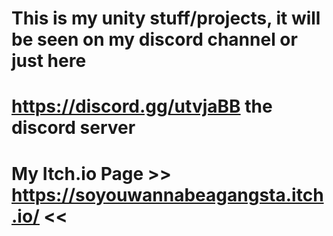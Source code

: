 # This is my unity stuff/projects, it will be seen on my discord channel or just here	
# https://discord.gg/utvjaBB the discord server
# <h1> My Itch.io Page >> https://soyouwannabeagangsta.itch.io/ <<
